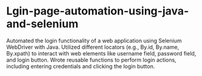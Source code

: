 # Lgin-page-automation-using-java-and-selenium
Automated the login functionality of a web application using Selenium WebDriver with Java. Utilized different locators (e.g., By.id, By.name, By.xpath) to interact with web elements like username field, password field, and login button. Wrote reusable functions to perform login actions, including entering credentials and clicking the login button.
